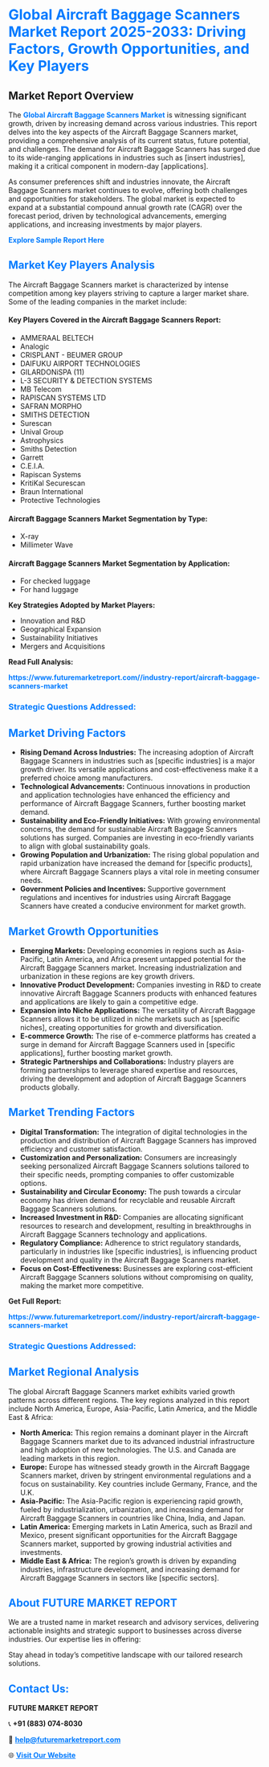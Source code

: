 <h1 style="color: #007BFF;">Global Aircraft Baggage Scanners Market Report 2025-2033: Driving Factors, Growth Opportunities, and Key Players</h1>

<section id="overview">
<h2>Market Report Overview</h2>
<p>The <a href="https://www.futuremarketreport.com//industry-report/aircraft-baggage-scanners-market" style="color: #007BFF; text-decoration: none;"><strong>Global Aircraft Baggage Scanners Market</strong></a> is witnessing significant growth, driven by increasing demand across various industries. This report delves into the key aspects of the Aircraft Baggage Scanners market, providing a comprehensive analysis of its current status, future potential, and challenges. The demand for Aircraft Baggage Scanners has surged due to its wide-ranging applications in industries such as [insert industries], making it a critical component in modern-day [applications].</p>
<p>As consumer preferences shift and industries innovate, the Aircraft Baggage Scanners market continues to evolve, offering both challenges and opportunities for stakeholders. The global market is expected to expand at a substantial compound annual growth rate (CAGR) over the forecast period, driven by technological advancements, emerging applications, and increasing investments by major players.</p>
</section>

<section id="overview">
<p><a href="https://www.futuremarketreport.com//request-sample/reportId=46074" style="color: #007BFF; text-decoration: none;"><strong>Explore Sample Report Here</strong></a></p>
</section>

<section id="key-players">
<h2 style="color: #007BFF;">Market Key Players Analysis</h2>
<p>The Aircraft Baggage Scanners market is characterized by intense competition among key players striving to capture a larger market share. Some of the leading companies in the market include:</p>
<h4>Key Players Covered in the Aircraft Baggage Scanners Report:</h4>
<ul><li>AMMERAAL BELTECH</li><li>Analogic</li><li>CRISPLANT - BEUMER GROUP</li><li>DAIFUKU AIRPORT TECHNOLOGIES</li><li>GILARDONiSPA (11)</li><li>L-3 SECURITY &amp; DETECTION SYSTEMS</li><li>MB Telecom</li><li>RAPISCAN SYSTEMS LTD</li><li>SAFRAN MORPHO</li><li>SMITHS DETECTION</li><li>Surescan</li><li>Unival Group</li><li>Astrophysics</li><li>Smiths Detection</li><li>Garrett</li><li>C.E.I.A.</li><li>Rapiscan Systems</li><li>KritiKal Securescan</li><li>Braun International</li><li>Protective Technologies</li></ul>
<h4>Aircraft Baggage Scanners Market Segmentation by Type:</h4>
<ul><li>X-ray</li><li>Millimeter Wave</li></ul>

<h4>Aircraft Baggage Scanners Market Segmentation by Application:</h4>
<ul><li>For checked luggage</li><li>For hand luggage</li></ul>
<p><strong>Key Strategies Adopted by Market Players:</strong></p>
<ul>
<li>Innovation and R&D</li>
<li>Geographical Expansion</li>
<li>Sustainability Initiatives</li>
<li>Mergers and Acquisitions</li>
</ul>
</section>

<section>
<p><strong>Read Full Analysis: </strong></p><a href="https://www.futuremarketreport.com//industry-report/aircraft-baggage-scanners-market" style="color: #007BFF; text-decoration: none;"><strong>https://www.futuremarketreport.com//industry-report/aircraft-baggage-scanners-market</strong></a>
<h3 style="color: #007BFF;">Strategic Questions Addressed:</h3>
</section>

<section id="driving-factors">
<h2 style="color: #007BFF;">Market Driving Factors</h2>
<ul>
<li><strong>Rising Demand Across Industries:</strong> The increasing adoption of Aircraft Baggage Scanners in industries such as [specific industries] is a major growth driver. Its versatile applications and cost-effectiveness make it a preferred choice among manufacturers.</li>
<li><strong>Technological Advancements:</strong> Continuous innovations in production and application technologies have enhanced the efficiency and performance of Aircraft Baggage Scanners, further boosting market demand.</li>
<li><strong>Sustainability and Eco-Friendly Initiatives:</strong> With growing environmental concerns, the demand for sustainable Aircraft Baggage Scanners solutions has surged. Companies are investing in eco-friendly variants to align with global sustainability goals.</li>
<li><strong>Growing Population and Urbanization:</strong> The rising global population and rapid urbanization have increased the demand for [specific products], where Aircraft Baggage Scanners plays a vital role in meeting consumer needs.</li>
<li><strong>Government Policies and Incentives:</strong> Supportive government regulations and incentives for industries using Aircraft Baggage Scanners have created a conducive environment for market growth.</li>
</ul>
</section>

<section id="growth-opportunities">
<h2 style="color: #007BFF;">Market Growth Opportunities</h2>
<ul>
<li><strong>Emerging Markets:</strong> Developing economies in regions such as Asia-Pacific, Latin America, and Africa present untapped potential for the Aircraft Baggage Scanners market. Increasing industrialization and urbanization in these regions are key growth drivers.</li>
<li><strong>Innovative Product Development:</strong> Companies investing in R&D to create innovative Aircraft Baggage Scanners products with enhanced features and applications are likely to gain a competitive edge.</li>
<li><strong>Expansion into Niche Applications:</strong> The versatility of Aircraft Baggage Scanners allows it to be utilized in niche markets such as [specific niches], creating opportunities for growth and diversification.</li>
<li><strong>E-commerce Growth:</strong> The rise of e-commerce platforms has created a surge in demand for Aircraft Baggage Scanners used in [specific applications], further boosting market growth.</li>
<li><strong>Strategic Partnerships and Collaborations:</strong> Industry players are forming partnerships to leverage shared expertise and resources, driving the development and adoption of Aircraft Baggage Scanners products globally.</li>
</ul>
</section>

<section id="trending-factors">
<h2 style="color: #007BFF;">Market Trending Factors</h2>
<ul>
<li><strong>Digital Transformation:</strong> The integration of digital technologies in the production and distribution of Aircraft Baggage Scanners has improved efficiency and customer satisfaction.</li>
<li><strong>Customization and Personalization:</strong> Consumers are increasingly seeking personalized Aircraft Baggage Scanners solutions tailored to their specific needs, prompting companies to offer customizable options.</li>
<li><strong>Sustainability and Circular Economy:</strong> The push towards a circular economy has driven demand for recyclable and reusable Aircraft Baggage Scanners solutions.</li>
<li><strong>Increased Investment in R&D:</strong> Companies are allocating significant resources to research and development, resulting in breakthroughs in Aircraft Baggage Scanners technology and applications.</li>
<li><strong>Regulatory Compliance:</strong> Adherence to strict regulatory standards, particularly in industries like [specific industries], is influencing product development and quality in the Aircraft Baggage Scanners market.</li>
<li><strong>Focus on Cost-Effectiveness:</strong> Businesses are exploring cost-efficient Aircraft Baggage Scanners solutions without compromising on quality, making the market more competitive.</li>
</ul>
</section>

<section>
<p><strong>Get Full Report: </strong></p><a href="https://www.futuremarketreport.com//industry-report/aircraft-baggage-scanners-market" style="color: #007BFF; text-decoration: none;"><strong>https://www.futuremarketreport.com//industry-report/aircraft-baggage-scanners-market</strong></a>
<h3 style="color: #007BFF;">Strategic Questions Addressed:</h3>
</section>


<section id="regional-analysis">
<h2 style="color: #007BFF;">Market Regional Analysis</h2>
<p>The global Aircraft Baggage Scanners market exhibits varied growth patterns across different regions. The key regions analyzed in this report include North America, Europe, Asia-Pacific, Latin America, and the Middle East & Africa:</p>
<ul>
<li><strong>North America:</strong> This region remains a dominant player in the Aircraft Baggage Scanners market due to its advanced industrial infrastructure and high adoption of new technologies. The U.S. and Canada are leading markets in this region.</li>
<li><strong>Europe:</strong> Europe has witnessed steady growth in the Aircraft Baggage Scanners market, driven by stringent environmental regulations and a focus on sustainability. Key countries include Germany, France, and the U.K.</li>
<li><strong>Asia-Pacific:</strong> The Asia-Pacific region is experiencing rapid growth, fueled by industrialization, urbanization, and increasing demand for Aircraft Baggage Scanners in countries like China, India, and Japan.</li>
<li><strong>Latin America:</strong> Emerging markets in Latin America, such as Brazil and Mexico, present significant opportunities for the Aircraft Baggage Scanners market, supported by growing industrial activities and investments.</li>
<li><strong>Middle East & Africa:</strong> The region’s growth is driven by expanding industries, infrastructure development, and increasing demand for Aircraft Baggage Scanners in sectors like [specific sectors].</li>
</ul>
</section>

<footer>
<h2 style="color: #007BFF;">About FUTURE MARKET REPORT</h2>
<p>We are a trusted name in market research and advisory services, delivering actionable insights and strategic support to businesses across diverse industries. Our expertise lies in offering:</p>

<p>Stay ahead in today’s competitive landscape with our tailored research solutions.</p>

<h2 style="color: #007BFF;">Contact Us:</h2>
<p><strong>FUTURE MARKET REPORT</strong></p>
<p>📞 <strong>+91 (883) 074-8030</strong></p>
<p>📧 <strong><a href="mailto:help@futuremarketreport.com" style="color: #007BFF;">help@futuremarketreport.com</a></strong></p>
<p>🌐 <strong><a href="https://www.futuremarketreport.com/" style="color: #007BFF;">Visit Our Website</a></strong></p>
</footer>